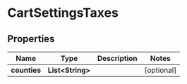 
# CartSettingsTaxes

## Properties
Name | Type | Description | Notes
------------ | ------------- | ------------- | -------------
**counties** | **List&lt;String&gt;** |  |  [optional]



